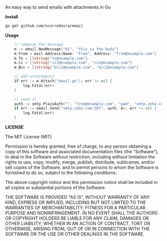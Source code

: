 An easy way to send emails with attachments in Go

**Install**

```bash
go get github.com/scorredoira/email
```

**Usage**

```go
	// compose the message
	m := email.NewMessage("Hi", "this is the body")
	m.From = mail.Address{Name: "From", Address: "from@example.com"}
    m.To = []string{"to@example.com"}
    m.Cc = []string{"cc1@example.com", "cc2@example.com"}
    m.Bcc = []string{"bcc1@example.com", "bcc2@example.com"}

	// add attachments
	if err := m.Attach("email.go"); err != nil {
		log.Fatal(err)
	}

	// send it
	auth := smtp.PlainAuth("", "from@example.com", "pwd", "smtp.zoho.com")	
	if err := email.Send("smtp.zoho.com:587", auth, m); err != nil {
		log.Fatal(err)
	}
```

**LICENSE**

The MIT License (MIT)

Permission is hereby granted, free of charge, to any person obtaining a copy
of this software and associated documentation files (the "Software"), to deal
in the Software without restriction, including without limitation the rights
to use, copy, modify, merge, publish, distribute, sublicense, and/or sell
copies of the Software, and to permit persons to whom the Software is
furnished to do so, subject to the following conditions:

The above copyright notice and this permission notice shall be included in
all copies or substantial portions of the Software.

THE SOFTWARE IS PROVIDED "AS IS", WITHOUT WARRANTY OF ANY KIND, EXPRESS OR
IMPLIED, INCLUDING BUT NOT LIMITED TO THE WARRANTIES OF MERCHANTABILITY,
FITNESS FOR A PARTICULAR PURPOSE AND NONINFRINGEMENT.  IN NO EVENT SHALL THE
AUTHORS OR COPYRIGHT HOLDERS BE LIABLE FOR ANY CLAIM, DAMAGES OR OTHER
LIABILITY, WHETHER IN AN ACTION OF CONTRACT, TORT OR OTHERWISE, ARISING FROM,
OUT OF OR IN CONNECTION WITH THE SOFTWARE OR THE USE OR OTHER DEALINGS IN
THE SOFTWARE.
